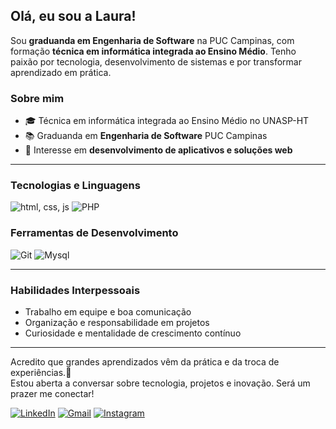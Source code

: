 ## Olá, eu sou a Laura! 

Sou **graduanda em Engenharia de Software** na PUC Campinas, com formação **técnica em informática integrada ao Ensino Médio**. Tenho paixão por tecnologia, desenvolvimento de sistemas e por 
transformar aprendizado em prática. 

### Sobre mim 
  - 🎓 Técnica em informática integrada ao Ensino Médio no UNASP-HT
  - 📚 Graduanda em **Engenharia de Software** PUC Campinas
  - 🔎 Interesse em **desenvolvimento de aplicativos e soluções web**
  
---

### Tecnologias e Linguagens 
![html, css, js](https://skillicons.dev/icons?i=html,css,js) 
![PHP](https://skillicons.dev/icons?i=python,c,cs,php,dart)

### Ferramentas de Desenvolvimento 
![Git](https://skillicons.dev/icons?i=github,visualstudio,vscode,figma) 
![Mysql](https://skillicons.dev/icons?i=mysql,unity,arduino,flutter) 

--- 

### Habilidades Interpessoais 
  - Trabalho em equipe e boa comunicação
  - Organização e responsabilidade em projetos
  - Curiosidade e mentalidade de crescimento contínuo
  
---
Acredito que grandes aprendizados vêm da prática e da troca de experiências.🚀 <br>
Estou aberta a conversar sobre tecnologia, projetos e inovação. Será um prazer me conectar!

[![LinkedIn](https://img.shields.io/badge/LinkedIn-blue?style=flat-square&logo=linkedin&logoColor=white)](https://www.linkedin.com/in/lauraccarvalho/) 
[![Gmail](https://img.shields.io/badge/Gmail-red?style=flat-square&logo=gmail&logoColor=white)](mailto:lauraccarvalho07@gmail.com) 
[![Instagram](https://img.shields.io/badge/Instagram-E4405F?style=flat-square&logo=instagram&logoColor=white)](https://www.instagram.com/_lauraaccarvalho)
